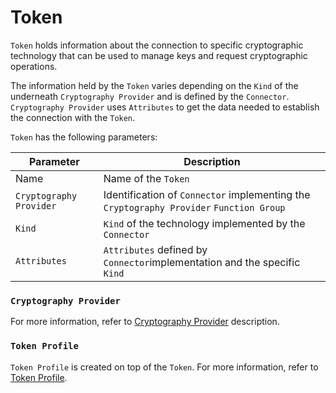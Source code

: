 # Token

`Token` holds information about the connection to specific cryptographic technology that can be used to manage keys and request cryptographic operations.

The information held by the `Token` varies depending on the `Kind` of the underneath `Cryptography Provider` and is defined by the `Connector`.
`Cryptography Provider` uses `Attributes` to get the data needed to establish the connection with the `Token`.

`Token` has the following parameters:

| Parameter               | Description                                                                             |
|-------------------------|-----------------------------------------------------------------------------------------|
| Name                    | Name of the `Token`                                                                     |
| `Cryptography Provider` | Identification of `Connector` implementing the `Cryptography Provider` `Function Group` |
| `Kind`                  | `Kind` of the technology implemented by the `Connector`                                 |
| `Attributes`            | `Attributes` defined by `Connector`implementation and the specific `Kind`               |

### `Cryptography Provider`

For more information, refer to [Cryptography Provider](../../connectors/description/cryptography-provider) description.

### `Token Profile`

`Token Profile` is created on top of the `Token`. For more information, refer to [Token Profile](../token-profile).
